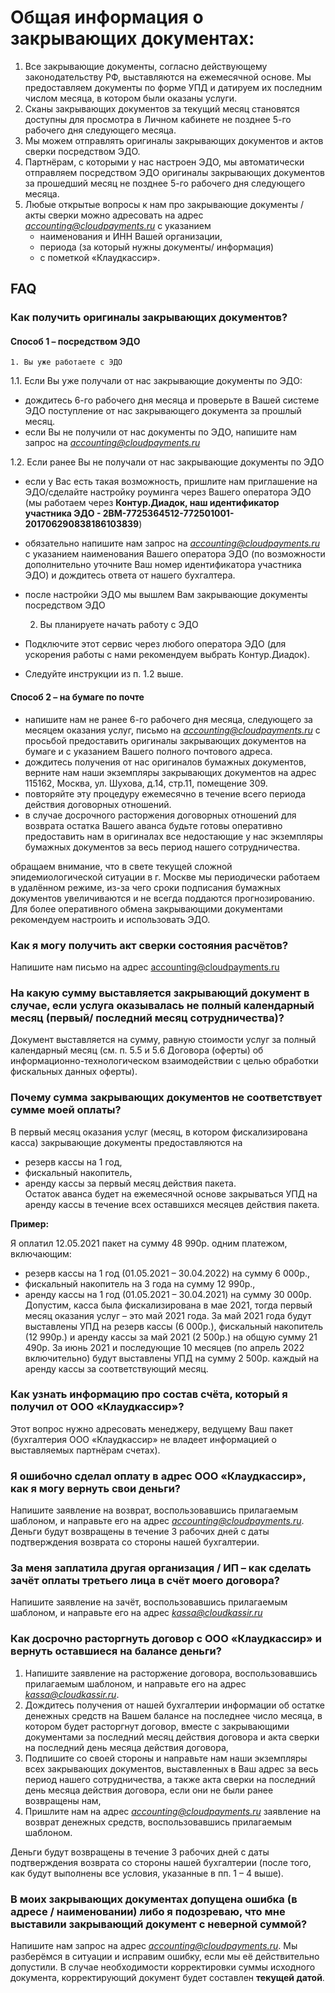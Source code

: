 # Общая информация о закрывающих документах:

1. Все закрывающие документы, согласно действующему законодательству РФ, выставляются на ежемесячной основе. Мы предоставляем документы по форме УПД и датируем их последним числом месяца, в котором были оказаны услуги.
2. Сканы закрывающих документов за текущий месяц становятся доступны для просмотра в Личном кабинете не позднее 5-го рабочего дня следующего месяца.
3. Мы можем отправлять оригиналы закрывающих документов и актов сверки посредством ЭДО.
4. Партнёрам, с которыми у нас настроен ЭДО, мы автоматически отправляем посредством ЭДО оригиналы закрывающих документов за прошедший месяц не позднее 5-го рабочего дня следующего месяца. 
5. Любые открытые вопросы к нам про закрывающие документы / акты сверки можно адресовать на адрес *accounting@cloudpayments.ru* c указанием
	* наименования и ИНН Вашей организации, 
	* периода (за который нужны документы/ информация)
	* с пометкой «Клаудкассир».

## FAQ
### Как получить оригиналы закрывающих документов?

#### Способ 1 – посредством ЭДО

    1. Вы уже работаете с ЭДО

1.1. Если Вы уже получали от нас закрывающие документы по ЭДО:  

* дождитесь 6-го рабочего дня месяца и проверьте в Вашей системе ЭДО поступление от нас закрывающего документа за прошлый месяц.  
* если Вы не получили от нас документы по ЭДО, напишите нам запрос на *accounting@cloudpayments.ru*   

1.2. Если ранее Вы не получали от нас закрывающие документы по ЭДО  

* если у Вас есть такая возможность, пришлите нам приглашение на ЭДО/сделайте настройку роуминга через Вашего оператора ЭДО (мы работаем через **Контур.Диадок, наш идентификатор участника ЭДО - 2BM-7725364512-772501001-201706290838186103839**)  
* обязательно напишите нам запрос на *accounting@cloudpayments.ru* с указанием наименования Вашего оператора ЭДО (по возможности дополнительно уточните Ваш номер идентификатора участника ЭДО) и дождитесь ответа от нашего бухгалтера.  
* после настройки ЭДО мы вышлем Вам закрывающие документы посредством ЭДО   

    2. Вы планируете начать работу с ЭДО 

* Подключите этот сервис через любого оператора ЭДО (для ускорения работы с нами рекомендуем выбрать Контур.Диадок).
* Следуйте инструкции из п. 1.2 выше.

#### Способ   2   –   на бумаге по почте

* напишите нам не ранее 6-го рабочего дня месяца, следующего за месяцем оказания услуг, письмо на *accounting@cloudpayments.ru* с просьбой предоставить оригиналы закрывающих документов на бумаге и с указанием Вашего полного почтового адреса.
* дождитесь получения от нас оригиналов бумажных документов, верните нам наши экземпляры закрывающих документов на адрес 115162, Москва, ул. Шухова, д.14, стр.11, помещение 309.
* повторяйте эту процедуру ежемесячно в течение всего периода действия договорных отношений.
* в случае досрочного расторжения договорных отношений для возврата остатка Вашего аванса будьте готовы оперативно предоставить нам в оригиналах все недостающие у нас экземпляры бумажных документов за весь период нашего сотрудничества.

<aside class="warning">обращаем внимание, что в свете текущей сложной эпидемиологической ситуации в г. Москве мы периодически работаем в удалённом режиме, из-за чего сроки подписания бумажных документов увеличиваются и не всегда поддаются прогнозированию. Для более оперативного обмена закрывающими документами рекомендуем настроить и использовать ЭДО.</aside>

### Как я могу получить акт сверки состояния расчётов?

Напишите нам письмо на адрес accounting@cloudpayments.ru

### На какую сумму выставляется закрывающий документ в случае, если услуга оказывалась не полный календарный месяц (первый/ последний месяц сотрудничества)?

Документ выставляется на сумму, равную стоимости услуг за полный календарный месяц (см. п. 5.5 и 5.6 Договора (оферты) об информационно-технологическом взаимодействии с целью обработки фискальных данных оферты).  

### Почему сумма закрывающих документов не соответствует сумме моей оплаты?

В первый месяц оказания услуг (месяц, в котором фискализирована касса) закрывающие документы предоставляются на  
* резерв кассы на 1 год,  
* фискальный накопитель,  
* аренду кассы за первый месяц действия пакета.  
Остаток аванса будет на ежемесячной основе закрываться УПД на аренду кассы в течение всех оставшихся месяцев действия пакета. 

**Пример:**  

Я оплатил 12.05.2021 пакет на сумму 48 990р. одним платежом, включающим:  
* резерв кассы на 1 год (01.05.2021 – 30.04.2022) на сумму 6 000р.,  
* фискальный накопитель на 3 года на сумму 12 990р.,  
* аренду кассы на 1 год (01.05.2021 – 30.04.2021) на сумму 30 000р.  
Допустим, касса была фискализирована в мае 2021, тогда первый месяц оказания услуг – это май 2021 года.
За май 2021 года будут выставлены УПД на резерв кассы (6 000р.), фискальный накопитель (12 990р.) и аренду кассы за май 2021 (2 500р.) на общую сумму 21 490р.
За июнь 2021 и последующие 10 месяцев (по апрель 2022 включительно) будут выставлены УПД на сумму 2 500р. каждый на аренду кассы за соответствующий месяц.


### Как узнать информацию про состав счёта, который я получил от ООО «Клаудкассир»?

Этот вопрос нужно адресовать менеджеру, ведущему Ваш пакет (бухгалтерия ООО «Клаудкассир» не владеет информацией о выставляемых партнёрам счетах).

### Я ошибочно сделал оплату в адрес ООО «Клаудкассир», как я могу вернуть свои деньги?

Напишите заявление на возврат, воспользовавшись прилагаемым шаблоном, и направьте его на адрес *accounting@cloudpayments.ru*. Деньги будут возвращены в течение 3 рабочих дней с даты подтверждения возврата со стороны нашей бухгалтерии.

### За меня заплатила другая организация / ИП – как сделать зачёт оплаты третьего лица в счёт моего договора?

Напишите заявление на зачёт, воспользовавшись прилагаемым шаблоном, и направьте его на адрес *kassa@cloudkassir.ru*

### Как досрочно расторгнуть договор с ООО «Клаудкассир» и вернуть оставшиеся на балансе деньги?

1.	Напишите заявление на расторжение договора, воспользовавшись прилагаемым шаблоном, и направьте его на адрес *kassa@cloudkassir.ru*.
2.	Дождитесь получения от нашей бухгалтерии информации об остатке денежных средств на Вашем балансе на последнее число месяца, в котором будет расторгнут договор, вместе с закрывающими документами за последний месяц действия договора и акта сверки на последний день месяца действия договора,
3.	Подпишите со своей стороны и направьте нам наши экземпляры всех закрывающих документов, выставленных в Ваш адрес за весь период нашего сотрудничества, а также акта сверки на последний день месяца действия договора, если они не были ранее возвращены нам,
4.	Пришлите нам на адрес *accounting@cloudpayments.ru* заявление на возврат денежных средств, воспользовавшись прилагаемым шаблоном. 

Деньги будут возвращены в течение 3 рабочих дней с даты подтверждения возврата со стороны нашей бухгалтерии (после того, как будут выполнены все условия, указанные в пп. 1 – 4 выше).

### В моих закрывающих документах допущена ошибка (в адресе / наименовании) либо я подозреваю, что мне выставили закрывающий документ с неверной суммой?

Напишите нам запрос на адрес *accounting@cloudpayments.ru*. Мы разберёмся в ситуации и исправим ошибку, если мы её действительно допустили. 
В случае необходимости корректировки суммы исходного документа,  корректирующий документ будет составлен **текущей датой**.